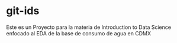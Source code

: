 # git-ids
Este es un Proyecto para la materia de Introduction to Data Science enfocado al EDA de la base de consumo de agua en CDMX
